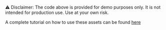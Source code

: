 ⚠️ Disclaimer: The code above is provided for demo purposes only. It is not intended for production use. Use at your own risk.

A complete tutorial on how to use these assets can be found [here](https://medium.com/@hbougdal_90846/harnessing-apigee-api-management-platform-as-an-llm-gateway-implementation-walkthrough-part-2-2-09afb4c4b093)


